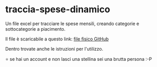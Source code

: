# traccia-spese-dinamico
Un file excel per tracciare le spese mensili, creando categorie e sottocategorie a piacimento.

Il file è scaricabile a questo link: [file fisico GitHub](https://github.com/nicdelillo/traccia-spese-dinamico/blob/main/traccia-spese-dinamico.xlsx)

Dentro trovate anche le istruzioni per l'utilizzo.

⭐️ se hai un account e non lasci una stellina sei una brutta persona :-P
